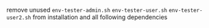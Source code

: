 remove unused `env-tester-admin.sh` `env-tester-user.sh` `env-tester-user2.sh` from installation and all following dependencies
